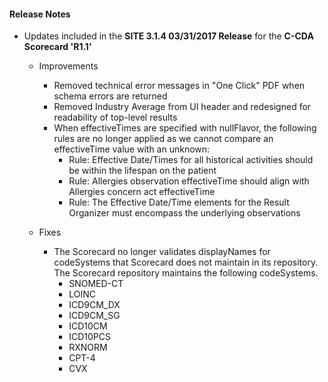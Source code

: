 #### Release Notes

* Updates included in the **SITE 3.1.4 03/31/2017 Release** for the **C-CDA Scorecard 'R1.1'**

  * Improvements
    * Removed technical error messages in "One Click" PDF when schema errors are returned
    * Removed Industry Average from UI header and redesigned for readability of top-level results
    * When effectiveTimes are specified with nullFlavor, the following rules are no longer applied as we cannot compare an effectiveTime value with an unknown:
      * Rule: Effective Date/Times for all historical activities should be within the lifespan on the patient
      * Rule: Allergies observation effectiveTime should align with Allergies concern act effectiveTime
      * Rule: The Effective Date/Time elements for the Result Organizer must encompass the underlying observations
  
  * Fixes
    * The Scorecard no longer validates displayNames for codeSystems that Scorecard does not maintain in its repository. The Scorecard repository maintains the following codeSystems.
      * SNOMED-CT
      * LOINC
      * ICD9CM_DX
      * ICD9CM_SG
      * ICD10CM
      * ICD10PCS
      * RXNORM
      * CPT-4
      * CVX
